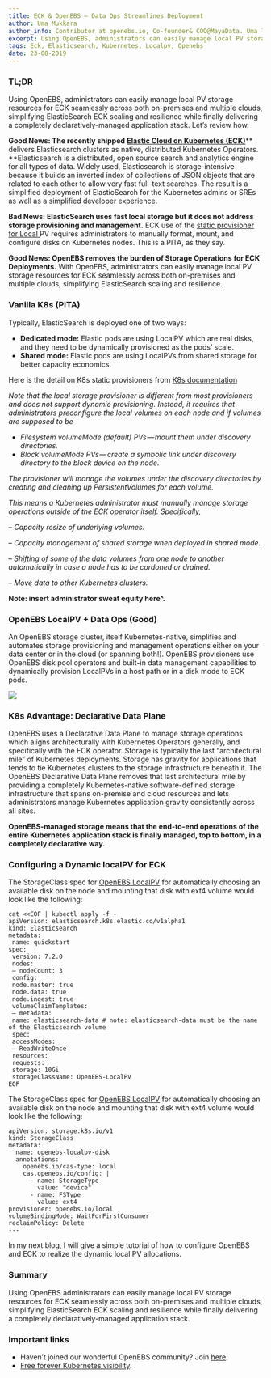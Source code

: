 ```yaml
---
title: ECK & OpenEBS — Data Ops Streamlines Deployment
author: Uma Mukkara
author_info: Contributor at openebs.io, Co-founder& COO@MayaData. Uma led product development in the early days of MayaData (CloudByte).
excerpt: Using OpenEBS, administrators can easily manage local PV storage resources for ECK seamlessly across both on-premises and multiple clouds, simplifying ElasticSearch ECK scaling and resilience while finally delivering a completely declaratively-managed application stack.
tags: Eck, Elasticsearch, Kubernetes, Localpv, Openebs
date: 23-08-2019
---
```


### TL;DR

Using OpenEBS, administrators can easily manage local PV storage resources for ECK seamlessly across both on-premises and multiple clouds, simplifying ElasticSearch ECK scaling and resilience while finally delivering a completely declaratively-managed application stack. Let’s review how.

**Good News: The recently shipped** [**Elastic Cloud on Kubernetes (ECK)**](https://www.elastic.co/blog/introducing-elastic-cloud-on-kubernetes-the-elasticsearch-operator-and-beyond)** delivers Elasticsearch clusters as native, distributed Kubernetes Operators. **Elasticsearch is a distributed, open source search and analytics engine for all types of data. Widely used, Elasticsearch is storage-intensive because it builds an inverted index of collections of JSON objects that are related to each other to allow very fast full-text searches. The result is a simplified deployment of ElasticSearch for the Kubernetes admins or SREs as well as a simplified developer experience.

**Bad News: ElasticSearch uses fast local storage but it does not address storage provisioning and management.** ECK use of the [static provisioner for Local ](https://github.com/kubernetes-sigs/sig-storage-local-static-provisioner)PV requires administrators to manually format, mount, and configure disks on Kubernetes nodes. This is a PITA, as they say.

**Good News: OpenEBS removes the burden of Storage Operations for ECK Deployments.** With OpenEBS, administrators can easily manage local PV storage resources for ECK seamlessly across both on-premises and multiple clouds, simplifying ElasticSearch scaling and resilience.

### Vanilla K8s (PITA)

Typically, ElasticSearch is deployed one of two ways:

- **Dedicated mode:** Elastic pods are using LocalPV which are real disks, and they need to be dynamically provisioned as the pods’ scale.
- **Shared mode:** Elastic pods are using LocalPVs from shared storage for better capacity economics.

Here is the detail on K8s static provisioners from [K8s documentation](https://github.com/kubernetes-sigs/sig-storage-local-static-provisioner)

*Note that the local storage provisioner is different from most provisioners and does not support dynamic provisioning. Instead, it requires that administrators preconfigure the local volumes on each node and if volumes are supposed to be*

- *Filesystem volumeMode (default) PVs — mount them under discovery directories.*
- *Block volumeMode PVs — create a symbolic link under discovery directory to the block device on the node.*

*The provisioner will manage the volumes under the discovery directories by creating and cleaning up PersistentVolumes for each volume.*

*This means a Kubernetes administrator must manually manage storage operations outside of the ECK operator itself. Specifically,*

*– Capacity resize of underlying volumes.*

*– Capacity management of shared storage when deployed in shared mode.*

*– Shifting of some of the data volumes from one node to another automatically in case a node has to be cordoned or drained.*

*– Move data to other Kubernetes clusters.*

**Note: insert administrator sweat equity here^.**

### OpenEBS LocalPV + Data Ops (Good)

An OpenEBS storage cluster, itself Kubernetes-native, simplifies and automates storage provisioning and management operations either on your data center or in the cloud (or spanning both!). OpenEBS provisioners use OpenEBS disk pool operators and built-in data management capabilities to dynamically provision LocalPVs in a host path or in a disk mode to ECK pods.

![](https://cdn-images-1.medium.com/max/800/1*PHw4zrcvJF_w-VcTI90RbA.png)

### K8s Advantage: Declarative Data Plane

OpenEBS uses a Declarative Data Plane to manage storage operations which aligns architecturally with Kubernetes Operators generally, and specifically with the ECK operator. Storage is typically the last “architectural mile” of Kubernetes deployments. Storage has gravity for applications that tends to tie Kubernetes clusters to the storage infrastructure beneath it. The OpenEBS Declarative Data Plane removes that last architectural mile by providing a completely Kubernetes-native software-defined storage infrastructure that spans on-premise and cloud resources and lets administrators manage Kubernetes application gravity consistently across all sites.

**OpenEBS-managed storage means that the end-to-end operations of the entire Kubernetes application stack is finally managed, top to bottom, in a completely declarative way.**

### Configuring a Dynamic localPV for ECK

The StorageClass spec for [OpenEBS LocalPV](https://docs.openebs.io/docs/next/uglocalpv.html) for automatically choosing an available disk on the node and mounting that disk with ext4 volume would look like the following:

    cat <<EOF | kubectl apply -f -
    apiVersion: elasticsearch.k8s.elastic.co/v1alpha1
    kind: Elasticsearch
    metadata:
     name: quickstart
    spec:
     version: 7.2.0
     nodes:
     — nodeCount: 3
     config:
     node.master: true
     node.data: true
     node.ingest: true
     volumeClaimTemplates:
     — metadata:
     name: elasticsearch-data # note: elasticsearch-data must be the name of the Elasticsearch volume
     spec:
     accessModes:
     — ReadWriteOnce
     resources:
     requests:
     storage: 10Gi
     storageClassName: OpenEBS-LocalPV
    EOF

The StorageClass spec for [OpenEBS LocalPV](https://docs.openebs.io/docs/next/uglocalpv.html) for automatically choosing an available disk on the node and mounting that disk with ext4 volume would look like the following:

    apiVersion: storage.k8s.io/v1
    kind: StorageClass
    metadata:
      name: openebs-localpv-disk
      annotations:
        openebs.io/cas-type: local
        cas.openebs.io/config: |
          - name: StorageType
            value: "device"
          - name: FSType
            value: ext4
    provisioner: openebs.io/local
    volumeBindingMode: WaitForFirstConsumer
    reclaimPolicy: Delete
    ---

In my next blog, I will give a simple tutorial of how to configure OpenEBS and ECK to realize the dynamic local PV allocations.

### Summary

Using OpenEBS administrators can easily manage local PV storage resources for ECK seamlessly across both on-premises and multiple clouds, simplifying ElasticSearch ECK scaling and resilience while finally delivering a completely declaratively-managed application stack.

### Important links

- Haven’t joined our wonderful OpenEBS community? Join [here](https://slack.openebs.io).
- [Free forever Kubernetes visibility](https://director.mayadata.io).
